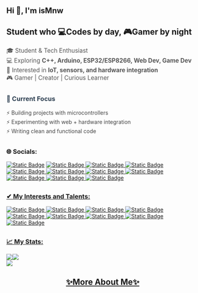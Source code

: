 <h1 style="font-size:20px;">Hi 👋, I'm isMnw</h1>
<h2>Student who 💻Codes by day, 🎮Gamer by night</h2>
 <p style="font-size: 1.1em; color: #555;">
    🎓 Student & Tech Enthusiast <br>
    💻 Exploring <b>C++, Arduino, ESP32/ESP8266, Web Dev, Game Dev</b> <br>
    📡 Interested in <b>IoT, sensors, and hardware integration</b> <br>
    🎮 Gamer | Creator | Curious Learner
  </p>
  <h2></h2>
<h3 style="color: #2c3e50;">🌱 Current Focus</h3>
  <ul style="list-style: none; padding: 0; font-size: 1em; color: #444;">
    <li>⚡ Building projects with microcontrollers</li>
    <li>⚡ Experimenting with web + hardware integration</li>
    <li>⚡ Writing clean and functional code</li>
  </ul>
<h2></h2>
<h3 align="left">🌐 Socials:</h3>
<p align="left">
 <a href ="mailto:nfwahyudi09@gmail.com"><img alt="Static Badge" src="https://img.shields.io/badge/Email-%2300000000?style=for-the-badge&logo=gmail&logoColor=white" ></a>
 <a href ="https://www.youtube.com/@ismnw"><img alt="Static Badge" src="https://img.shields.io/badge/YouTube-%2300000000?style=for-the-badge&logo=youtube&logoColor=white&link=https%3A%2F%2Fwww.youtube.com%2F%40ismnw">
 <img alt="Static Badge" src="https://img.shields.io/badge/Twitch-%2300000000?style=for-the-badge&logo=twitch&logoColor=white&link=https%3A%2F%2Fwww.twitch.tv%2Fismnw">
 <img alt="Static Badge" src="https://img.shields.io/badge/instagram-%2300000000?style=for-the-badge&logo=instagram&logoColor=white&link=https%3A%2F%2Fwww.instagram.com%2Fis_mnw">
 <img alt="Static Badge" src="https://img.shields.io/badge/discord-%2300000000?style=for-the-badge&logo=discord&logoColor=white&link=https%3A%2F%2Fdiscord.com%2Fusers%2F782124594130583592">
 <img alt="Static Badge" src="https://img.shields.io/badge/x-%2300000000?style=for-the-badge&logo=x&logoColor=white&link=https%3A%2F%2Fx.com%2FNaufalWahy97637">
 <img alt="Static Badge" src="https://img.shields.io/badge/Pinterest-%2300000000?style=for-the-badge&logo=pinterest&logoColor=white&link=https%3A%2F%2Fpinterest.com%2Fis_mnw%2F">
 <img alt="Static Badge" src="https://img.shields.io/badge/spotify-%2300000000?style=for-the-badge&logo=spotify&logoColor=white&link=https%3A%2F%2Fopen.spotify.com%2Fuser%2F31fnpm5dpoznjn4vxsqwhqnu4zkq">
 <img alt="Static Badge" src="https://img.shields.io/badge/steam-%2300000000?style=for-the-badge&logo=steam&logoColor=white&link=https%3A%2F%2Fsteamcommunity.com%2Fprofiles%2F76561199117735660%2F">
 <img alt="Static Badge" src="https://img.shields.io/badge/Epic%20games-%2300000000?style=for-the-badge&logo=epicgames&logoColor=white&link=https%3A%2F%2Fstore.epicgames.com%2Fid%2Fu%2F2dc94e82188c491bac32727178b6cedd">
 <img alt="Static Badge" src="https://img.shields.io/badge/roblox-%2300000000?style=for-the-badge&logo=roblox&logoColor=white&link=https%3A%2F%2Fwww.roblox.com%2Fid%2Fusers%2F3485190865%2Fprofile">
</p>
<h2></h2>
<h3 align="left">✔ My Interests and Talents:</h3>
<p>
 <img alt="Static Badge" src="https://img.shields.io/badge/arduino-%2300000000?style=for-the-badge&logo=arduino&logoColor=white&link=https%3A%2F%2Fwww.arduino.cc%2F">
 <img alt="Static Badge" src="https://img.shields.io/badge/ESPressif-%2300000000?style=for-the-badge&logo=espressif&logoColor=white&link=https%3A%2F%2Fwww.espressif.com%2F">
 <img alt="Static Badge" src="https://img.shields.io/badge/c%2B%2B-%2300000000?style=for-the-badge&logo=c%2B%2B&logoColor=white">
 <img alt="Static Badge" src="https://img.shields.io/badge/python-%2300000000?style=for-the-badge&logo=python&logoColor=white&link=https%3A%2F%2Fwww.python.org%2F">
 <img alt="Static Badge" src="https://img.shields.io/badge/canva-%2300000000?style=for-the-badge&logo=canva&logoColor=white&link=https%3A%2F%2Fwww.canva.com%2F">
 <img alt="Static Badge" src="https://img.shields.io/badge/Davinci%20resolve-%2300000000?style=for-the-badge&logo=davinciresolve&logoColor=white&link=https%3A%2F%2Fwww.blackmagicdesign.com%2Fproducts%2Fdavinciresolve">
 <img alt="Static Badge" src="https://img.shields.io/badge/html-%2300000000?style=for-the-badge&logo=html5&logoColor=white">
 <img alt="Static Badge" src="https://img.shields.io/badge/css-%2300000000?style=for-the-badge&logo=css&logoColor=white">
 <img alt="Static Badge" src="https://img.shields.io/badge/javascript-%2300000000?style=for-the-badge&logo=javascript&logoColor=white">

</p>
<h2></h2>
<h3 align="left">📈 My Stats:</h3>

![](https://github-readme-stats.vercel.app/api?username=isMnw&theme=transparent&hide_border=true&include_all_commits=true&count_private=false)![](https://github-readme-stats.vercel.app/api/top-langs/?username=isMnw&theme=transparent&hide_border=true&include_all_commits=true&count_private=false&layout=compact)<br/>
![](https://nirzak-streak-stats.vercel.app/?user=isMnw&theme=transparent&hide_border=true)<br/>
<h2></h2>

<h2 align="center"><a href="https://example.com">✨More About Me✨</a></h2> 
